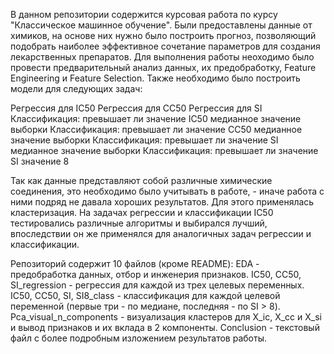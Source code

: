 В данном репозитории содержится курсовая работа по курсу "Классическое машинное обучение". Были предоставлены данные от химиков, на основе них нужно было построить прогноз, позволяющий подобрать наиболее эффективное сочетание параметров для создания лекарственных препаратов. 
Для выполнения работы неоходимо было провести предварительный анализ данных, их предобработку, Feature Engineering и Feature Selection. Также необходимо было построить модели для следующих задач:

 Регрессия для IC50
 Регрессия для CC50
 Регрессия для SI
 Классификация: превышает ли значение IC50 медианное значение выборки
 Классификация: превышает ли значение CC50 медианное значение выборки
 Классификация: превышает ли значение SI медианное значение выборки
 Классификация: превышает ли значение SI значение 8

Так как данные представляют собой различные химические соединения, это необходимо было учитывать в работе, - иначе работа с ними подряд не давала хороших результатов. Для этого применялась кластеризация. На задачах регрессии и классификации IC50 тестировались различные алгоритмы и выбирался лучший, впоследствии он же применялся для аналогичных задач регрессии и классификации.

Репозиторий содержит 10 файлов (кроме README):
EDA - предобработка данных, отбор и инженерия признаков.
IC50, CC50, SI_regression - регрессия для каждой из трех целевых переменных.
IC50, CC50, SI, SI8_class - классификация для каждой целевой переменной (первые три - по медиане, последняя - по SI > 8).
Pca_visual_n_components - визуализация кластеров для X_ic, X_cc и X_si и вывод признаков и их вклада в 2 компоненты.
Conclusion - текстовый файл с более подробным изложением результатов работы.
